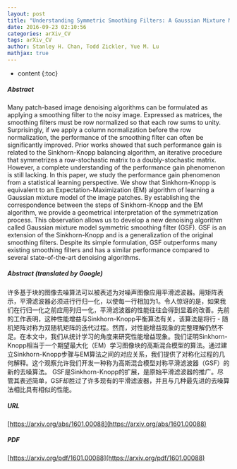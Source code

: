 ```yaml
---
layout: post
title: "Understanding Symmetric Smoothing Filters: A Gaussian Mixture Model Perspective"
date: 2016-09-23 02:10:56
categories: arXiv_CV
tags: arXiv_CV
author: Stanley H. Chan, Todd Zickler, Yue M. Lu
mathjax: true
---
```


* content
{:toc}

##### Abstract
Many patch-based image denoising algorithms can be formulated as applying a smoothing filter to the noisy image. Expressed as matrices, the smoothing filters must be row normalized so that each row sums to unity. Surprisingly, if we apply a column normalization before the row normalization, the performance of the smoothing filter can often be significantly improved. Prior works showed that such performance gain is related to the Sinkhorn-Knopp balancing algorithm, an iterative procedure that symmetrizes a row-stochastic matrix to a doubly-stochastic matrix. However, a complete understanding of the performance gain phenomenon is still lacking. In this paper, we study the performance gain phenomenon from a statistical learning perspective. We show that Sinkhorn-Knopp is equivalent to an Expectation-Maximization (EM) algorithm of learning a Gaussian mixture model of the image patches. By establishing the correspondence between the steps of Sinkhorn-Knopp and the EM algorithm, we provide a geometrical interpretation of the symmetrization process. This observation allows us to develop a new denoising algorithm called Gaussian mixture model symmetric smoothing filter (GSF). GSF is an extension of the Sinkhorn-Knopp and is a generalization of the original smoothing filters. Despite its simple formulation, GSF outperforms many existing smoothing filters and has a similar performance compared to several state-of-the-art denoising algorithms.

##### Abstract (translated by Google)
许多基于块的图像去噪算法可以被表述为对噪声图像应用平滑滤波器。用矩阵表示，平滑滤波器必须进行行归一化，以使每一行相加为1。令人惊讶的是，如果我们在行归一化之前应用列归一化，平滑滤波器的性能往往会得到显着的改善。先前的工作表明，这种性能增益与Sinkhorn-Knopp平衡算法有关，该算法是将行 - 随机矩阵对称为双随机矩阵的迭代过程。然而，对性能增益现象的完整理解仍然不足。在本文中，我们从统计学习的角度来研究性能增益现象。我们证明Sinkhorn-Knopp相当于一个期望最大化（EM）学习图像块的高斯混合模型的算法。通过建立Sinkhorn-Knopp步骤与EM算法之间的对应关系，我们提供了对称化过程的几何解释。这个观察允许我们开发一种称为高斯混合模型对称平滑滤波器（GSF）的新的去噪算法。 GSF是Sinkhorn-Knopp的扩展，是原始平滑滤波器的推广。尽管其表述简单，GSF却胜过了许多现有的平滑滤波器，并且与几种最先进的去噪算法相比具有相似的性能。

##### URL
[https://arxiv.org/abs/1601.00088](https://arxiv.org/abs/1601.00088)

##### PDF
[https://arxiv.org/pdf/1601.00088](https://arxiv.org/pdf/1601.00088)

